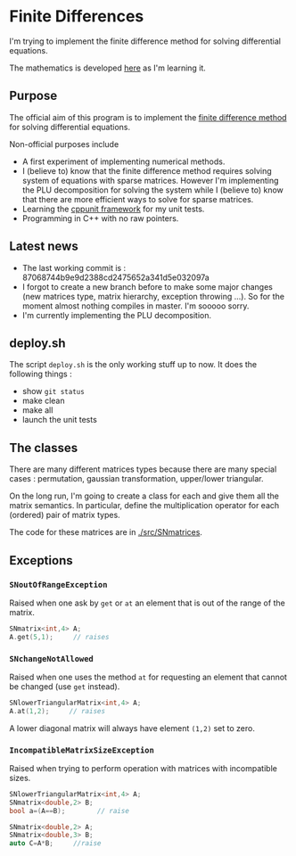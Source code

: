 # Finite Differences

I'm trying to implement the finite difference method for solving differential equations.

The mathematics is developed [here](http://laurent.claessens-donadello.eu/pdf/lefrido.pdf) as I'm learning it.

## Purpose

The official aim of this program is to implement the [finite difference method ](https://en.wikipedia.org/wiki/Finite_difference_method)  for solving differential equations.

Non-official purposes include
* A first experiment of implementing numerical methods.
* I (believe to) know that the finite difference method requires solving system of equations with sparse matrices. However I'm implementing the PLU decomposition for solving the system while I (believe to) know that there are more efficient ways to solve for sparse matrices.
* Learning the [cppunit framework](https://en.wikipedia.org/wiki/Cppunit) for my unit tests.
* Programming in C++ with no raw pointers.

## Latest news

* The last working commit is : 87068744b9e9d2388cd2475652a341d5e032097a
* I forgot to create a new branch before to make some major changes (new matrices type, matrix hierarchy, exception throwing ...). So for the moment almost nothing compiles in master. I'm sooooo sorry.
* I'm currently implementing the PLU decomposition.

## deploy.sh

The script `deploy.sh` is the only working stuff up to now. It does the following things :
* show `git status`
* make clean
* make all 
* launch the unit tests

## The classes

There are many different matrices types because there are many special cases : permutation, gaussian transformation, upper/lower triangular.

On the long run, I'm going to create a class for each and give them all the matrix semantics. In particular, define the multiplication operator for each (ordered) pair of matrix types.

The code for these matrices are in [./src/SNmatrices](src/SNmatrices/README.md).

## Exceptions

### `SNoutOfRangeException`

Raised when one ask by `get` or `at` an element that is out of the range of the matrix. 

```C++
SNmatrix<int,4> A;
A.get(5,1);     // raises
```

### `SNchangeNotAllowed`

Raised when one uses the method `at` for requesting an element that cannot be changed (use `get` instead).

```C++
SNlowerTriangularMatrix<int,4> A;
A.at(1,2);     // raises
```
A lower diagonal matrix will always have element `(1,2)` set to zero.

### `IncompatibleMatrixSizeException`

Raised when trying to perform operation with matrices with incompatible sizes.

```C++
SNlowerTriangularMatrix<int,4> A;
SNmatrix<double,2> B;
bool a=(A==B);        // raise
```

```C++
SNmatrix<double,2> A;
SNmatrix<double,3> B;
auto C=A*B;     //raise
```
